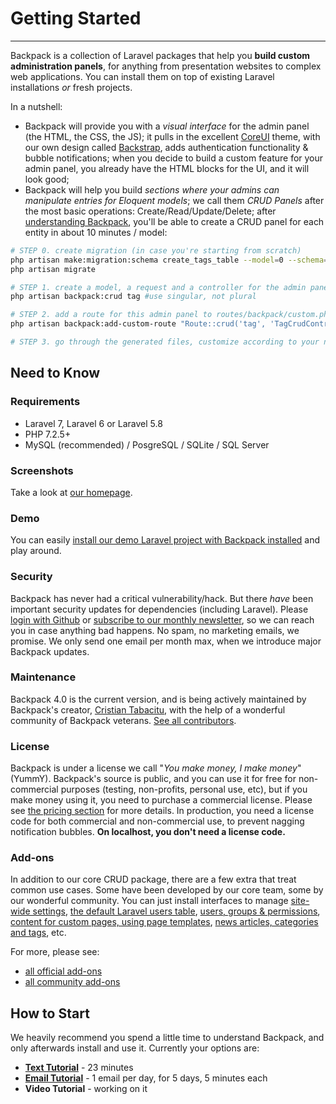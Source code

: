 # Getting Started

---

Backpack is a collection of Laravel packages that help you **build custom administration panels**, for anything from presentation websites to complex web applications. You can install them on top of existing Laravel installations _or_ fresh projects.

In a nutshell:

- Backpack will provide you with a _visual interface_ for the admin panel (the HTML, the CSS, the JS); it pulls in the excellent [CoreUI](https://coreui.io/) theme, with our own design called [Backstrap](http://backstrap.net), adds authentication functionality & bubble notifications; when you decide to build a custom feature for your admin panel, you already have the HTML blocks for the UI, and it will look good;
- Backpack will help you build _sections where your admins can manipulate entries for Eloquent models_; we call them _CRUD Panels_ after the most basic operations: Create/Read/Update/Delete; after [understanding Backpack](/docs/{{version}}/getting-started-basics), you'll be able to create a CRUD panel for each entity in about 10 minutes / model:

```bash
# STEP 0. create migration (in case you're starting from scratch)
php artisan make:migration:schema create_tags_table --model=0 --schema="name:string:unique"
php artisan migrate

# STEP 1. create a model, a request and a controller for the admin panel
php artisan backpack:crud tag #use singular, not plural

# STEP 2. add a route for this admin panel to routes/backpack/custom.php
php artisan backpack:add-custom-route "Route::crud('tag', 'TagCrudController');"

# STEP 3. go through the generated files, customize according to your needs
```

<a name="need-to-know"></a>
## Need to Know

<a name="requirements"></a>
### Requirements

  - Laravel 7, Laravel 6 or Laravel 5.8
  - PHP 7.2.5+
  - MySQL (recommended) / PosgreSQL / SQLite / SQL Server

<a name="screenshots"></a>
### Screenshots

Take a look at [our homepage](http://www.backpackforlaravel.com/).

<a name="demo"></a>
### Demo

You can easily [install our demo Laravel project with Backpack installed](/docs/{{version}}/demo) and play around.

<a name="security"></a>
### Security

Backpack has never had a critical vulnerability/hack. But there _have_ been important security updates for dependencies (including Laravel). Please [login with Github](/auth/github) or  [subscribe to our monthly newsletter](https://backpackforlaravel.com/newsletter), so we can reach you in case anything bad happens. No spam, no marketing emails, we promise. We only send one email per month max, when we introduce major Backpack updates.

<a name="maintenance"></a>
### Maintenance

Backpack 4.0 is the current version, and is being actively maintained by Backpack's creator, [Cristian Tabacitu](http://tabacitu.ro), with the help of a wonderful community of Backpack veterans. [See all contributors](https://github.com/Laravel-Backpack/CRUD/graphs/contributors).

<a name="license"></a>
### License

Backpack is under a license we call "_You make money, I make money_" (YummY). Backpack's source is public, and you can use it for free for non-commercial purposes (testing, non-profits, personal use, etc), but if you make money using it, you need to purchase a commercial license. Please see  [the pricing section](https://backpackforlaravel.com/pricing) for more details. In production, you need a license code for both commercial and non-commercial use, to prevent nagging notification bubbles. **On localhost, you don't need a license code.**

<a name="add-ons"></a>
### Add-ons

In addition to our core CRUD package, there are a few extra that treat common use cases. Some have been developed by our core team, some by our wonderful community. You can just install interfaces to manage [site-wide settings](https://github.com/Laravel-Backpack/Settings), [the default Laravel users table](https://github.com/eduardoarandah/UserManager), [users, groups & permissions](https://github.com/Laravel-Backpack/PermissionManager), [content for custom pages, using page templates](https://github.com/Laravel-Backpack/PageManager), [news articles, categories and tags](https://github.com/Laravel-Backpack/NewsCRUD), etc.

For more, please see:
- [all official add-ons](/docs/{{version}}/add-ons-official)
- [all community add-ons](/docs/{{version}}/add-ons-community)

<a name="how-to-start"></a>
## How to Start

We heavily recommend you spend a little time to understand Backpack, and only afterwards install and use it. Currently your options are:
- **[Text Tutorial](/docs/{{version}}/getting-started-basics)** - 23 minutes
- **[Email Tutorial](http://backpackforlaravel.com/getting-started-emails)** - 1 email per day, for 5 days, 5 minutes each
- **Video Tutorial** - working on it
